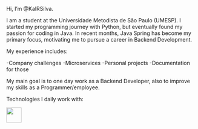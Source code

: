 Hi, I’m @KalRSilva.

I am a student at the Universidade Metodista de São Paulo (UMESP).
I started my programming journey with Python, but eventually found my passion for coding in Java.
In recent months, Java Spring has become my primary focus, motivating me to pursue a career in Backend Development.

My experience includes:

-Company challenges
-Microservices
-Personal projects
-Documentation for those

My main goal is to one day work as a Backend Developer, also to improve my skills as a Programmer/employee.

Technologies I daily work with:

<img src="https://conteige.cloud/wp-content/uploads/2021/07/java.png" width="40" height="40">

